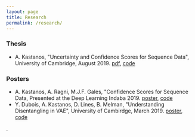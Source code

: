 ```yaml
---
layout: page
title: Research
permalink: /research/
---
```


### Thesis
* A. Kastanos, "Uncertainty and Confidence Scores for Sequence Data", University of Cambridge, August 2019. [pdf](/PDFs/thesis/Uncertainty_and_Confidence_Scores_in_Sequence_Data.pdf), [code](https://github.com/alecokas/BiLatticeRNN-Confidence)

### Posters
* A. Kastanos, A. Ragni, M.J.F. Gales, "Confidence Scores for Sequence Data, Presented at the Deep Learning Indaba 2019. [poster](/PDFs/posters/Deep_Learning_Indaba_2019.pdf), [code](https://github.com/alecokas/BiLatticeRNN-Confidence)
* Y. Dubois, A. Kastanos, D. Lines, B. Melman, "Understanding Disentangling in VAE", University of Cambirdge, March 2019. [poster](/PDFs/posters/Understanding_Disentangling_in_VAE.pdf), [code](https://github.com/YannDubs/disentangling-vae)

.